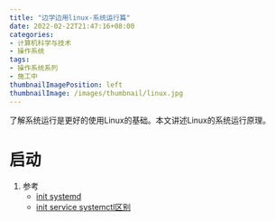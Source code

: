 ```yaml
---
title: "边学边用linux-系统运行篇"
date: 2022-02-22T21:47:16+08:00
categories:
- 计算机科学与技术
- 操作系统
tags:
- 操作系统系列
- 施工中
thumbnailImagePosition: left
thumbnailImage: /images/thumbnail/linux.jpg
---
```

了解系统运行是更好的使用Linux的基础。本文讲述Linux的系统运行原理。
<!--more-->
# 启动
1. 参考
    - [init systemd](https://www.ruanyifeng.com/blog/2016/03/systemd-tutorial-commands.html)
    - [init service systemctl区别](https://blog.csdn.net/lineuman/article/details/52578399)